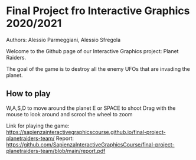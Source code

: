 # Final Project fro Interactive Graphics 2020/2021

Authors: Alessio Parmeggiani, Alessio Sfregola

Welcome to the Github page of our Interactive Graphics project: Planet Raiders.

The goal of the game is to destroy all the enemy UFOs that are invading the planet.

## How to play

W,A,S,D to move around the planet
E or SPACE to shoot
Drag with the mouse to look around and scrool the wheel to zoom

Link for playing the game: https://sapienzainteractivegraphicscourse.github.io/final-project-planetraiders-team/
Report: https://github.com/SapienzaInteractiveGraphicsCourse/final-project-planetraiders-team/blob/main/report.pdf
